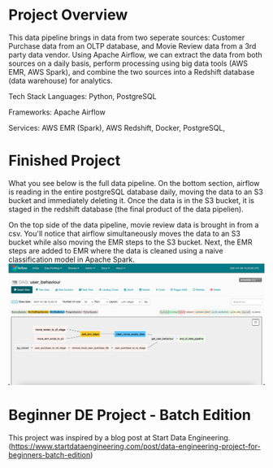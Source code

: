 # Project Overview

This data pipeline brings in data from two seperate sources: Customer Purchase data from an OLTP database, and Movie Review data from a 3rd party data vendor. Using Apache Airflow, we can extract the data from both sources on a daily basis, perform processing using big data tools (AWS EMR, AWS Spark), and combine the two sources into a Redshift database (data warehouse) for analytics. 

Tech Stack
Languages: Python, PostgreSQL

Frameworks: Apache Airflow

Services: AWS EMR (Spark), AWS Redshift, Docker, PostgreSQL, 

# Finished Project

What you see below is the full data pipeline. On the bottom section, airflow is reading in the entire postgreSQL database daily, moving the data to an S3 bucket and immediately deleting it. Once the data is in the S3 bucket, it is staged in the redshift database (the final product of the data pipelien). 

On the top side of the data pipeline, movie review data is brought in from a csv. You'll notice that airflow simultaneously moves the data to an S3 bucket while also moving the EMR steps to the S3 bucket. Next, the EMR steps are added to EMR where the data is cleaned using a naive classification model in Apache Spark.
![alt text](https://github.com/AndrewSLowe/airflow_batch_project/blob/main/images/airflow_UI.png?raw=true)

# Beginner DE Project - Batch Edition

This project was inspired by a blog post at Start Data Engineering. (https://www.startdataengineering.com/post/data-engineering-project-for-beginners-batch-edition)

